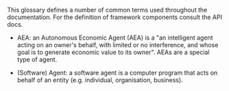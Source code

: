 This glossary defines a number of common terms used throughout the documentation. For the definition of framework components consult the API docs.

* AEA: an Autonomous Economic Agent (AEA) is a "an intelligent agent acting on an owner's behalf, with limited or no interference, and whose goal is to generate economic value to its owner". AEAs are a special type of agent.

* (Software) Agent: a software agent is a computer program that acts on behalf of an entity (e.g. individual, organisation, business).
